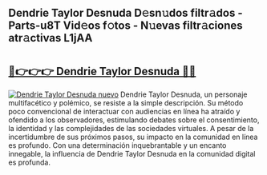 ## Dendrie Taylor Desnuda D𝚎sn𝚞dos filtr𝚊dos - Parts-u8T Vid𝚎os f𝚘tos - N𝚞evas filtr𝚊ciones atr𝚊ctivas L1jAA

# <h2><a href="http://mb2noc.tromn.icu/?c=Dendrie+Taylor+Desnuda">🔗👉👉👉 Dendrie Taylor Desnuda 🔗🔗</a></h2>

[![Dendrie Taylor Desnuda nuevo](https://i.imgur.com/pEAQMta.gif)](http://mb2noc.tromn.icu/?c=Dendrie+Taylor+Desnuda)
Dendrie Taylor Desnuda, un personaje multifacético y polémico, se resiste a la simple descripción. Su método poco convencional de interactuar con audiencias en línea ha atraído y ofendido a los observadores, estimulando debates sobre el consentimiento, la identidad y las complejidades de las sociedades virtuales. A pesar de la incertidumbre de sus próximos pasos, su impacto en la comunidad en línea es profundo. Con una determinación inquebrantable y un encanto innegable, la influencia de Dendrie Taylor Desnuda en la comunidad digital es profunda.
